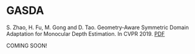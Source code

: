# GASDA
S. Zhao, H. Fu, M. Gong and D. Tao. Geometry-Aware Symmetric Domain Adaptation for Monocular Depth Estimation. In CVPR 2019. [PDF](https://sshan-zhao.github.io/papers/gasda.pdf)

COMING SOON!
